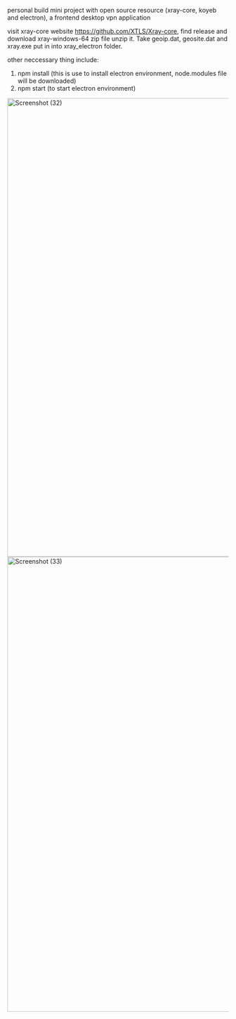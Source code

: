 personal build mini project with open source resource (xray-core, koyeb and electron), a frontend desktop vpn application 

visit xray-core website https://github.com/XTLS/Xray-core, find release and download xray-windows-64 zip file
unzip it. Take geoip.dat, geosite.dat and xray.exe put in into xray_electron folder.

other neccessary thing include:
1. npm install (this is use to install electron environment, node.modules file will be downloaded)
2. npm start (to start electron environment)




<img width="1920" height="1044" alt="Screenshot (32)" src="https://github.com/user-attachments/assets/8f696008-c1b1-41ca-a0e2-c5a8993f66d6" />
<img width="1920" height="1036" alt="Screenshot (33)" src="https://github.com/user-attachments/assets/6e10470e-f74c-4b3d-89ad-5e1cf798ad52" />
